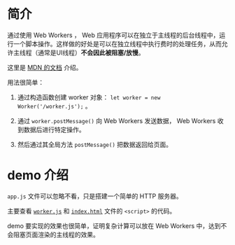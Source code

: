 
# 简介

通过使用 Web Workers ， Web 应用程序可以在独立于主线程的后台线程中，运行一个脚本操作。这样做的好处是可以在独立线程中执行费时的处理任务，从而允许主线程（通常是UI线程）**不会因此被阻塞/放慢**。

这里是 [MDN 的文档](https://developer.mozilla.org/zh-CN/docs/Web/API/Web_Workers_API) 介绍。

用法很简单：

1. 通过构造函数创建 worker 对象： `let worker = new Worker('/worker.js');` 。

2. 通过 `worker.postMessage()` 向 Web Workers 发送数据， Web Workers 收到数据后进行特定操作。

3. 然后通过其全局方法 `postMessage()` 把数据返回给页面。

# demo 介绍

`app.js` 文件可以忽略不看，只是搭建一个简单的 HTTP 服务器。

主要查看 [`worker.js`](./worker.js) 和 [`index.html`](./index.html) 文件的 `<script>` 的代码。

demo 要实现的效果也很简单，证明复杂计算可以放在 Web Workers 中，达到不会阻塞页面渲染的主线程的效果。
